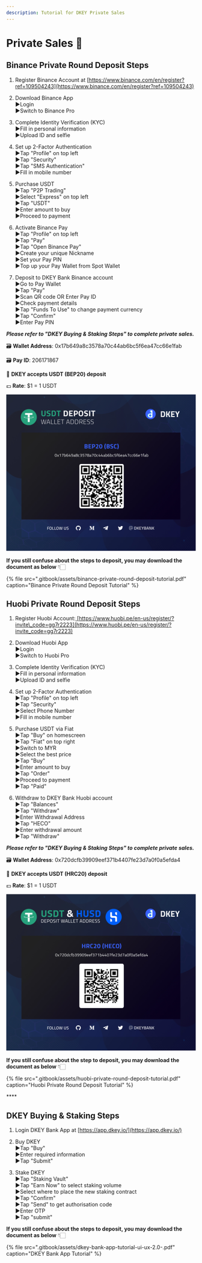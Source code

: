 ```yaml
---
description: Tutorial for DKEY Private Sales
---
```


# Private Sales 🎯

## **Binance Private Round Deposit Steps**

1. Register Binance Account at [https://www.binance.com/en/register?ref=109504243](https://www.binance.com/en/register?ref=109504243) 

2. Download Binance App  
    ▶Login  
    ▶Switch to Binance Pro

3. Complete Identity Verification \(KYC\)  
    ▶Fill in personal information  
    ▶Upload ID and selfie

4. Set up 2-Factor Authentication  
    ▶Tap "Profile" on top left  
    ▶Tap "Security"  
    ▶Tap "SMS Authentication"  
    ▶Fill in mobile number

5. Purchase USDT  
    ▶Tap "P2P Trading"  
    ▶Select "Express" on top left  
    ▶Tap "USDT"  
    ▶Enter amount to buy  
    ▶Proceed to payment

6. Activate Binance Pay  
    ▶Tap "Profile" on top left  
    ▶Tap "Pay"  
    ▶Tap "Open Binance Pay"  
    ▶Create your unique Nickname  
    ▶Set your Pay PIN  
    ▶Top up your Pay Wallet from Spot Wallet

7. Deposit to DKEY Bank Binance account  
    ▶Go to Pay Wallet  
    ▶Tap "Pay"  
    ▶Scan QR code OR Enter Pay ID  
    ▶Check payment details  
    ▶Tap "Funds To Use" to change payment currency  
    ▶Tap "Confirm"  
    ▶Enter Pay PIN

_**Please refer to "DKEY Buying & Staking Steps" to complete private sales.**_



🗃 **Wallet Address**: 0x17b649a8c3578a70c44ab6bc5f6ea47cc66e1fab

🗃 **Pay ID**: 206171867

🔑 **DKEY accepts USDT \(BEP20\) deposit**

💵 **Rate**: $1 = 1 USDT

![](.gitbook/assets/usdt-deposit-poster_bep20.jpg)

**If you still confuse about the steps to deposit, you may download the document as below** 👇🏻 

{% file src=".gitbook/assets/binance-private-round-deposit-tutorial.pdf" caption="Binance Private Round Deposit Tutorial" %}



## Huobi Private Round Deposit Steps

1. Register Huobi Account:[ ](https://bit.ly/3gdMois)[https://www.huobi.pe/en-us/register/?invite\_code=gg7r2223](https://www.huobi.pe/en-us/register/?invite_code=gg7r2223)

2. Download Huobi App  
   ▶Login   
   ▶Switch to Huobi Pro

3. Complete Identity Verification \(KYC\)  
    ▶Fill in personal information  
    ▶Upload ID and selfie

4. Set up 2-Factor Authentication  
    ▶Tap "Profile" on top left  
    ▶Tap "Security"  
    ▶Select Phone Number  
    ▶Fill in mobile number

5. Purchase USDT via Fiat  
   ▶Tap "Buy" on homescreen  
   ▶Tap "Fiat" on top right  
   ▶Switch to MYR  
   ▶Select the best price  
   ▶Tap "Buy"  
   ▶Enter amount to buy  
   ▶Tap "Order"  
   ▶Proceed to payment  
   ▶Tap "Paid"

6. Withdraw to DKEY Bank Huobi account  
   ▶Tap "Balances"  
   ▶Tap "Withdraw"  
   ▶Enter Withdrawal Address  
   ▶Tap "HECO"  
   ▶Enter withdrawal amount  
   ▶Tap "Withdraw"

_**Please refer to "DKEY Buying & Staking Steps" to complete private sales.**_



🗃 **Wallet Address**: 0x720dcfb39909eef371b4407fe23d7a0f0a5efda4  
  
🔑 **DKEY accepts USDT \(HRC20\) deposit**

💵 **Rate**: $1 = 1 USDT

![](.gitbook/assets/hrc20_usdt-and-husd.jpg)

**If you still confuse about the step to deposit, you may download the document as below** 👇🏻 

{% file src=".gitbook/assets/huobi-private-round-deposit-tutorial.pdf" caption="Huobi Private Round Deposit Tutorial" %}

\*\*\*\*

## **DKEY Buying & Staking Steps**

1. Login DKEY Bank App at [https://app.dkey.io/](https://app.dkey.io/)

2. Buy DKEY  
    ▶Tap "Buy"  
    ▶Enter required information  
    ▶Tap "Submit"

3. Stake DKEY  
    ▶Tap "Staking Vault"  
    ▶Tap "Earn Now" to select staking volume  
    ▶Select where to place the new staking contract  
    ▶Tap "Confirm"  
    ▶Tap "Send" to get authorisation code  
    ▶Enter OTP  
    ▶Tap "submit"



**If you still confuse about the steps to deposit, you may download the document as below** 👇🏻 

{% file src=".gitbook/assets/dkey-bank-app-tutorial-ui-ux-2.0-.pdf" caption="DKEY Bank App Tutorial" %}



